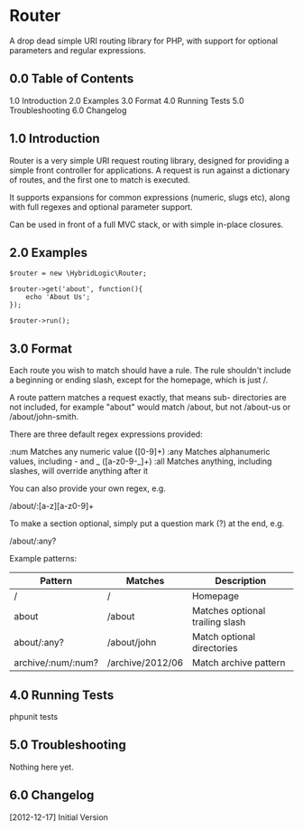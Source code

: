 Router
====================

A drop dead simple URI routing library for PHP, with
support for optional parameters and regular expressions.


0.0 Table of Contents
---------------------

1.0 Introduction
2.0 Examples
3.0 Format
4.0 Running Tests
5.0 Troubleshooting
6.0 Changelog


1.0 Introduction
----------------

Router is a very simple URI request routing library,
designed for providing a simple front controller for
applications. A request is run against a dictionary of
routes, and the first one to match is executed.

It supports expansions for common expressions (numeric,
slugs etc), along with full regexes and optional parameter
support.

Can be used in front of a full MVC stack, or with simple
in-place closures.


2.0 Examples
------------

    $router = new \HybridLogic\Router;

    $router->get('about', function(){
    	echo 'About Us';
    });

    $router->run();


3.0 Format
----------

Each route you wish to match should have a rule. The rule
shouldn't include a beginning or ending slash, except for
the homepage, which is just /.

A route pattern matches a request exactly, that means sub-
directories are not included, for example "about" would
match /about, but not /about-us or /about/john-smith.

There are three default regex expressions provided:

  :num Matches any numeric value ([0-9]+)
  :any Matches alphanumeric values, including - and _ ([a-z0-9-_]+)
  :all Matches anything, including slashes, will override anything after it

You can also provide your own regex, e.g.

  /about/:[a-z][a-z0-9]+

To make a section optional, simply put a question mark (?)
at the end, e.g.

  /about/:any?


Example patterns:

Pattern            | Matches          | Description
-------------------|------------------|--------------------------------
/                  | /                | Homepage
about              | /about           | Matches optional trailing slash
about/:any?        | /about/john      | Match optional directories
archive/:num/:num? | /archive/2012/06 | Match archive pattern


4.0 Running Tests
-----------------

phpunit tests


5.0 Troubleshooting
-------------------

Nothing here yet.


6.0 Changelog
-------------

[2012-12-17] Initial Version
